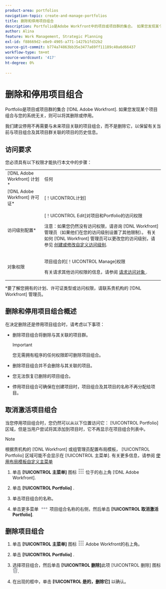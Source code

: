 ```yaml
---
product-area: portfolios
navigation-topic: create-and-manage-portfolios
title: 删除和停用项目组合
description: Portfolio是Adobe Workfront中的项目或项目群的集合。 如果您发现某个项目组合与您的系统无关，则可以将其删除或停用。
author: Alina
feature: Work Management, Strategic Planning
exl-id: f88669d2-e8e9-4905-a771-1427b1fd32b2
source-git-commit: b774a74863bb35e3477a69ff11189c40a6d66437
workflow-type: tm+mt
source-wordcount: '417'
ht-degree: 0%

---
```


# 删除和停用项目组合

Portfolio是项目或项目群的集合 [!DNL Adobe Workfront]. 如果您发现某个项目组合与您的系统无关，则可以将其删除或停用。

我们建议停用不再需要与未来项目关联的项目组合，而不是删除它，以保留有关当前与项目组合及其项目群关联的项目的历史信息。

## 访问要求

您必须具有以下权限才能执行本文中的步骤：

<table style="table-layout:auto"> 
 <col> 
 <col> 
 <tbody> 
  <tr> 
   <td role="rowheader">[!DNL Adobe Workfront] 计划*</td> 
   <td> <p>任何 </p> </td> 
  </tr> 
  <tr> 
   <td role="rowheader">[!DNL Adobe Workfront] 许可证*</td> 
   <td> <p>[！UICONTROL计划] </p> </td> 
  </tr> 
  <tr> 
   <td role="rowheader">访问级别配置*</td> 
   <td> <p>[！UICONTROL Edit]对项目和Portfolio的访问权限</p> <p>注意：如果您仍然没有访问权限，请咨询 [!DNL Workfront] 管理员（如果他们在您的访问级别设置了其他限制）。 有关如何 [!DNL Workfront] 管理员可以更改您的访问级别，请参见 <a href="../../../administration-and-setup/add-users/configure-and-grant-access/create-modify-access-levels.md" class="MCXref xref">创建或修改自定义访问级别</a>.</p> </td> 
  </tr> 
  <tr> 
   <td role="rowheader">对象权限</td> 
   <td> <p>项目组合的[！UICONTROL Manage]权限 </p> <p>有关请求其他访问权限的信息，请参阅 <a href="../../../workfront-basics/grant-and-request-access-to-objects/request-access.md" class="MCXref xref">请求访问对象 </a>.</p> </td> 
  </tr> 
 </tbody> 
</table>

&#42;要了解您拥有的计划、许可证类型或访问权限，请联系贵机构的 [!DNL Workfront] 管理员。

## 删除和停用项目组合概述

在决定删除还是停用项目组合时，请考虑以下事项：

* 删除项目组合将删除与其关联的项目群。

  >[!IMPORTANT]
  >
  >您无需拥有程序的任何权限即可删除项目组合。

* 删除项目组合并不会删除与其关联的项目。
* 您无法恢复已删除的项目组合。
* 停用项目组合可确保在创建项目时，项目组合及其项目的名称不再分配给项目。

## 取消激活项目组合

当您停用项目组合时，您仍然可以从以下位置访问它： [!UICONTROL Portfolio] 区域，但是当用户尝试将其添加到项目时，它不再显示在项目组合列表中。

>[!NOTE]
>
>根据贵机构的 [!DNL Workfront] 或组管理员配置布局模板， [!UICONTROL Portfolio] 区域可能不会显示在 [!UICONTROL 主菜单]. 有关更多信息，请参阅 [使用布局模板自定义主菜单](../../../administration-and-setup/customize-workfront/use-layout-templates/customize-main-menu.md)

1. 单击 **[!UICONTROL 主菜单]** 图标 ![](assets/main-menu-icon.png) 位于的右上角 [!DNL Adobe Workfront].

1. 单击 **[!UICONTROL Portfolio]** .
1. 单击项目组合的名称。
1. 单击更多菜单 ![](assets/more-icon.png) 项目组合名称的右侧，然后单击 **[!UICONTROL 取消激活Portfolio]**.

## 删除项目组合

1. 单击 **[!UICONTROL 主菜单]** 图标 ![](assets/main-menu-icon.png) Adobe Workfront的右上角。

1. 单击 **[!UICONTROL Portfolio]** .
1. 选择项目组合，然后单击 **[!UICONTROL 删除]**&#x200B;此&#x200B;项 [!UICONTROL 删除] 图标 ![](assets/delete.png).
1. 在出现的框中，单击 **[!UICONTROL 是的，删除它]** 以确认。
